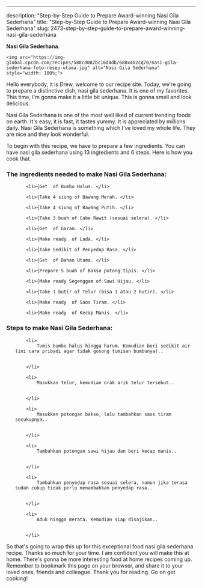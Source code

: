 ---
description: "Step-by-Step Guide to Prepare Award-winning Nasi Gila Sederhana"
title: "Step-by-Step Guide to Prepare Award-winning Nasi Gila Sederhana"
slug: 2473-step-by-step-guide-to-prepare-award-winning-nasi-gila-sederhana

<p>
	<strong>Nasi Gila Sederhana</strong>. 
	
</p>
<p>
	
	<img src="https://img-global.cpcdn.com/recipes/588cd082bc16d4db/680x482cq70/nasi-gila-sederhana-foto-resep-utama.jpg" alt="Nasi Gila Sederhana" style="width: 100%;">
	
	
</p>
<p>
	Hello everybody, it is Drew, welcome to our recipe site. Today, we're going to prepare a distinctive dish, nasi gila sederhana. It is one of my favorites. This time, I'm gonna make it a little bit unique. This is gonna smell and look delicious.
</p>
	
<p>
	Nasi Gila Sederhana is one of the most well liked of current trending foods on earth. It's easy, it is fast, it tastes yummy. It is appreciated by millions daily. Nasi Gila Sederhana is something which I've loved my whole life. They are nice and they look wonderful.
</p>
<p>
	
</p>

<p>
To begin with this recipe, we have to prepare a few ingredients. You can have nasi gila sederhana using 13 ingredients and 6 steps. Here is how you cook that.
</p>

<h3>The ingredients needed to make Nasi Gila Sederhana:</h3>

<ol>
	
		<li>{Get  of Bumbu Halus. </li>
	
		<li>{Take 4 siung of Bawang Merah. </li>
	
		<li>{Take 4 siung of Bawang Putih. </li>
	
		<li>{Take 3 buah of Cabe Rawit (sesuai selera). </li>
	
		<li>{Get  of Garam. </li>
	
		<li>{Make ready  of Lada. </li>
	
		<li>{Take Sedikit of Penyedap Rasa. </li>
	
		<li>{Get  of Bahan Utama. </li>
	
		<li>{Prepare 5 buah of Bakso potong tipis. </li>
	
		<li>{Make ready Segenggam of Sawi Hijau. </li>
	
		<li>{Take 1 butir of Telur (bisa 1 atau 2 butir). </li>
	
		<li>{Make ready  of Saos Tiram. </li>
	
		<li>{Make ready  of Kecap Manis. </li>
	
</ol>
<p>
	
</p>

<h3>Steps to make Nasi Gila Sederhana:</h3>

<ol>
	
		<li>
			Tumis bumbu halus hingga harum. Kemudian beri sedikit air (ini cara pribadi agar tidak gosong tumisan bumbunya)..
			
			
		</li>
	
		<li>
			Masukkan telur, kemudian orak arik telur tersebut..
			
			
		</li>
	
		<li>
			Masukkan potongan bakso, lalu tambahkan saos tiram secukupnya..
			
			
		</li>
	
		<li>
			Tambahkan potongan sawi hijau dan beri kecap manis..
			
			
		</li>
	
		<li>
			Tambahkan penyedap rasa sesuai selera, namun jika terasa sudah cukup tidak perlu menambahkan penyedap rasa..
			
			
		</li>
	
		<li>
			Aduk hingga merata. Kemudian siap disajikan..
			
			
		</li>
	
</ol>

<p>
	
</p>

<p>
	So that's going to wrap this up for this exceptional food nasi gila sederhana recipe. Thanks so much for your time. I am confident you will make this at home. There's gonna be more interesting food at home recipes coming up. Remember to bookmark this page on your browser, and share it to your loved ones, friends and colleague. Thank you for reading. Go on get cooking!
</p>
